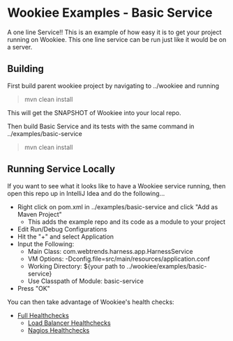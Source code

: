# Wookiee Examples - Basic Service
A one line Service!! This is an example of how easy it is to get your project running
on Wookiee. This one line service can be run just like it would be on a server.

## Building
First build parent wookiee project by navigating to ../wookiee and running
> mvn clean install

This will get the SNAPSHOT of Wookiee into your local repo.

Then build Basic Service and its tests with the same command in ../examples/basic-service
> mvn clean install 

## Running Service Locally
If you want to see what it looks like to have a Wookiee service running, then open
this repo up in IntelliJ Idea and do the following...

* Right click on pom.xml in ../examples/basic-service and click "Add as Maven Project"
    * This adds the example repo and its code as a module to your project
* Edit Run/Debug Configurations
* Hit the "+" and select Application
* Input the Following:
    * Main Class: com.webtrends.harness.app.HarnessService
    * VM Options: -Dconfig.file=src/main/resources/application.conf
    * Working Directory: ${your path to ../wookiee/examples/basic-service}
    * Use Classpath of Module: basic-service
* Press "OK"

You can then take advantage of Wookiee's health checks:
* [Full Healthchecks](http://localhost:8080/healthcheck)
    * [Load Balancer Healthchecks](http://localhost:8080/healthcheck/lb)
    * [Nagios Healthchecks](http://localhost:8080/healthcheck/nagios)
